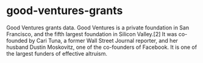 # good-ventures-grants
Good Ventures grants data. Good Ventures is a private foundation in San Francisco, and the fifth largest foundation in Silicon Valley.[2] It was co-founded by Cari Tuna, a former Wall Street Journal reporter, and her husband Dustin Moskovitz, one of the co-founders of Facebook. It is one of the largest funders of effective altruism.
